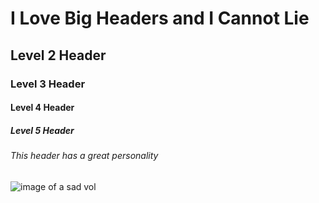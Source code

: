 # I Love Big Headers and I Cannot Lie

## Level 2 Header

### Level 3 Header

#### Level 4 Header

##### Level 5 Header

###### This header has a great personality

![image of a sad vol](https://cdn.vox-cdn.com/thumbor/OWZ9D1yDb8-6v6CGAF76ZZS0a5w=/0x0:3131x2371/1200x0/filters:focal(0x0:3131x2371):no_upscale()/cdn.vox-cdn.com/uploads/chorus_asset/file/13154479/usa_today_10359715.jpg)
